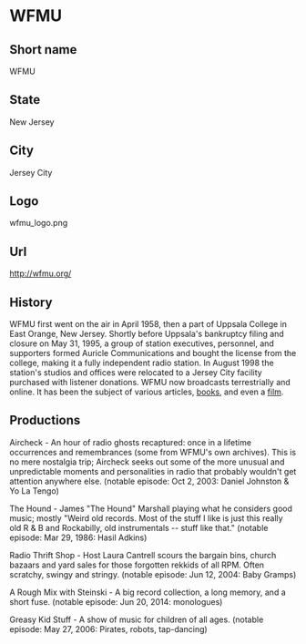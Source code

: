 # WFMU

## Short name

WFMU

## State

New Jersey

## City

Jersey City

## Logo

wfmu_logo.png

## Url

http://wfmu.org/

## History

WFMU first went on the air in April 1958, then a part of Uppsala College in East Orange, New Jersey. Shortly before Uppsala's bankruptcy filing and closure on May 31, 1995, a group of station executives, personnel, and supporters formed Auricle Communications and bought the license from the college, making it a fully independent radio station. In August 1998 the station's studios and offices were relocated to a Jersey City facility purchased with listener donations. WFMU now broadcasts terrestrially and online. It has been the subject of various articles, [books](http://www.amazon.com/The-Best-LCD-Writing-WFMU-FM/dp/1568987153), and even a [film](http://www.wfmuthemovie.com/).

## Productions

Aircheck - An hour of radio ghosts recaptured: once in a lifetime
occurrences and remembrances (some from WFMU's own archives). This is no mere
nostalgia trip; Aircheck seeks out some of the more unusual and unpredictable
moments and personalities in radio that probably wouldn't get attention anywhere
else. (notable episode: Oct 2, 2003: Daniel Johnston & Yo La Tengo)

The Hound - James "The Hound" Marshall playing what he considers good music; mostly "Weird
old records. Most of the stuff I like is just this really old R & B and Rockabilly,
old instrumentals -- stuff like that." (notable episode: Mar 29, 1986: Hasil
Adkins)

Radio Thrift Shop - Host Laura Cantrell scours the bargain bins, church
bazaars and yard sales for those forgotten rekkids of all RPM. Often scratchy,
swingy and stringy. (notable episode: Jun 12, 2004: Baby Gramps)

A Rough Mix
with Steinski - A big record collection, a long memory, and a short fuse. (notable
episode: Jun 20, 2014: monologues)

Greasy Kid Stuff - A show of music for children
of all ages. (notable episode: May 27, 2006: Pirates, robots, tap-dancing)

